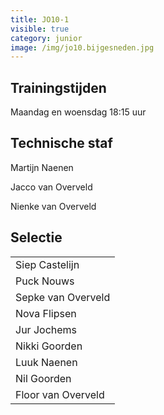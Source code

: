 ```yaml
---
title: JO10-1
visible: true
category: junior
image: /img/jo10.bijgesneden.jpg
---
```

## Trainingstijden

Maandag en woensdag 18:15 uur

## Technische staf

Martijn Naenen

Jacco van Overveld

Nienke van Overveld

## Selectie

<!--StartFragment-->

|                                      |
| ------------------------------------ |
| <!--StartFragment-->Siep Castelijn   |
| Puck Nouws                           |
| Sepke van Overveld                   |
| Nova Flipsen                         |
| Jur Jochems                          |
| Nikki Goorden                        |
| Luuk Naenen                          |
| Nil Goorden                          |
| Floor van Overveld<!--EndFragment--> |

<!--EndFragment-->